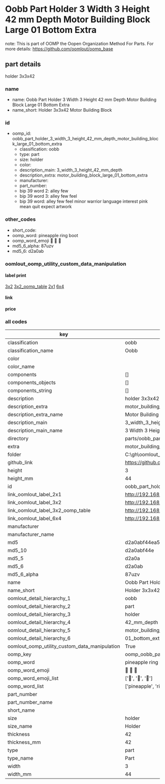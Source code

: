 # Oobb Part Holder 3 Width 3 Height 42 mm Depth Motor Building Block Large 01 Bottom Extra  

note: This is part of OOMP the Oopen Organization Method For Parts. For more details: https://github.com/oomlout/oomp_base

##  part details
  



holder 3x3x42



### name
* name: Oobb Part Holder 3 Width 3 Height 42 mm Depth Motor Building Block Large 01 Bottom Extra
* name_short: Holder 3x3x42 Motor Building Block
### id
* oomp_id: oobb_part_holder_3_width_3_height_42_mm_depth_motor_building_block_large_01_bottom_extra
  * classification: oobb
  * type: part
  * size: holder
  * color: 
  * description_main: 3_width_3_height_42_mm_depth
  * description_extra: motor_building_block_large_01_bottom_extra
  * manufacturer: 
  * part_number: 
  * bip 39 word 2: alley few
  * bip 39 word 3: alley few feel
  * bip 39 word: alley few feel minor warrior language interest pink mean quit expect artwork

### other_codes
* short_code: 
* oomp_word: pineapple ring boot
* oomp_word_emoji :pineapple: :ring: :boot:
* md5_6_alpha: 87uzv
* md5_6: d2a0ab






### oomlout_oomp_utility_custom_data_manipulation
#### label print
[3x2](http://192.168.1.245:1112/?label=oomp%2087uzv)
[3x2_oomp_table](http://192.168.1.108:1112/?label=oomp%2087uzv)
[2x1](http://192.168.1.242:1112/?label=oomp%2087uzv)
[6x4](http://192.168.1.55:1112/?label=oomp%2087uzv)    

#### link

                              

#### price







### all codes 
| key | value |  
| --- | --- |  
| classification | oobb |  
| classification_name | Oobb |  
| color |  |  
| color_name |  |  
| components | [] |  
| components_objects | [] |  
| components_string | [] |  
| description | holder 3x3x42 |  
| description_extra | motor_building_block_large_01_bottom_extra |  
| description_extra_name | Motor Building Block Large 01 Bottom Extra |  
| description_main | 3_width_3_height_42_mm_depth |  
| description_main_name | 3 Width 3 Height 42 mm Depth |  
| directory | parts/oobb_part_holder_3_width_3_height_42_mm_depth_motor_building_block_large_01_bottom_extra |  
| extra | motor_building_block_large_01_bottom |  
| folder | C:\gh\oomlout_oobb_version_4_generated_parts\things\oobb_part_holder_3_width_3_height_42_mm_depth_motor_building_block_large_01_bottom_extra |  
| github_link | https://github.com/oomlout/oomlout_oomp_part_src/tree/main/parts/oobb_part_holder_3_width_3_height_42_mm_depth_motor_building_block_large_01_bottom_extra |  
| height | 3 |  
| height_mm | 44 |  
| id | oobb_part_holder_3_width_3_height_42_mm_depth_motor_building_block_large_01_bottom_extra |  
| link_oomlout_label_2x1 | http://192.168.1.242:1112/?label=oomp%2087uzv |  
| link_oomlout_label_3x2 | http://192.168.1.245:1112/?label=oomp%2087uzv |  
| link_oomlout_label_3x2_oomp_table | http://192.168.1.108:1112/?label=oomp%2087uzv |  
| link_oomlout_label_6x4 | http://192.168.1.55:1112/?label=oomp%2087uzv |  
| manufacturer |  |  
| manufacturer_name |  |  
| md5 | d2a0abf44ea50eb5f3fba8d2a9956034 |  
| md5_10 | d2a0abf44e |  
| md5_5 | d2a0a |  
| md5_6 | d2a0ab |  
| md5_6_alpha | 87uzv |  
| name | Oobb Part Holder 3 Width 3 Height 42 mm Depth Motor Building Block Large 01 Bottom Extra |  
| name_short | Holder 3x3x42 Motor Building Block |  
| oomlout_detail_hierarchy_1 | oobb |  
| oomlout_detail_hierarchy_2 | part |  
| oomlout_detail_hierarchy_3 | holder |  
| oomlout_detail_hierarchy_4 | 42_mm_depth |  
| oomlout_detail_hierarchy_5 | motor_building_block_large |  
| oomlout_detail_hierarchy_6 | 01_bottom_extra |  
| oomlout_oomp_utility_custom_data_manipulation | True |  
| oomp_key | oomp_oobb_part_holder_3_width_3_height_42_mm_depth_motor_building_block_large_01_bottom_extra |  
| oomp_word | pineapple ring boot |  
| oomp_word_emoji | :pineapple: :ring: :boot: |  
| oomp_word_emoji_list | [':pineapple:', ':ring:', ':boot:'] |  
| oomp_word_list | ['pineapple', 'ring', 'boot'] |  
| part_number |  |  
| part_number_name |  |  
| short_name |  |  
| size | holder |  
| size_name | Holder |  
| thickness | 42 |  
| thickness_mm | 42 |  
| type | part |  
| type_name | Part |  
| width | 3 |  
| width_mm | 44 |  
